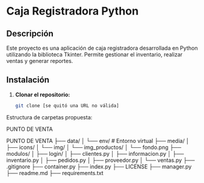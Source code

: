 # Caja Registradora Python



## Descripción
Este proyecto es una aplicación de caja registradora desarrollada en Python utilizando la biblioteca Tkinter. Permite gestionar el inventario, realizar ventas y generar reportes.

## Instalación
1. **Clonar el repositorio:**
   ```bash
   git clone [se quitó una URL no válida]


Estructura de carpetas propuesta:

PUNTO DE VENTA
   
PUNTO DE VENTA
├── data/
│   └── env/  # Entorno virtual
├── media/
│   ├── icons/
│   └── img/
│       └── img_productos/
│           └── fondo.png
├── modulos/
│   ├── login/
│   ├── clientes.py
│   ├── informacion.py
│   ├── inventario.py
│   ├── pedidos.py
│   ├── proveedor.py
│   └── ventas.py
├── .gitignore
├── container.py
├── index.py
├── LICENSE
├── manager.py
├── readme.md
├── requirements.txt             
              